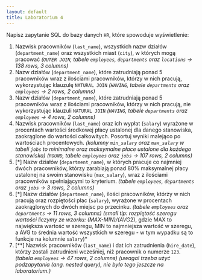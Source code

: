 ```yaml
---
layout: default
title: Laboratorium 4
---
```


Napisz zapytanie SQL do bazy danych `HR`, które spowoduje wyświetlenie:

1. Nazwisk pracowników (`last_name`), wszystkich nazw działów (`department_name`) oraz wszystkich miast (`city`), w których mogą pracować *(`OUTER JOIN`, tabele `employees`, `departments` oraz `locations` -> 138 rows, 3 columns)*
2. Nazw działów (`department_name`), które zatrudniają ponad 5 pracowników wraz z ilościami pracowników, którzy w nich pracują, wykorzystując klauzulę `NATURAL JOIN` *(`HAVING`, tabele `departments` oraz `employees` -> 2 rows, 2 columns)*
3. Nazw działów (`department_name`), które zatrudniają ponad 5 pracowników wraz z ilościami pracowników, którzy w nich pracują, nie wykorzystując klauzuli `NATURAL JOIN` *(`HAVING`, tabele `departments` oraz `employees` -> 4 rows, 2 columns)*
4. Nazwisk pracowników (`last_name`) oraz ich wypłat (`salary`) wyrażone w procentach wartości środkowej płacy ustalonej dla danego stanowiska, zaokrąglone do wartości całkowitych. Posortuj wyniki malejąco po wartościach procentowych. *(kolumny `min_salary` oraz `max_salary` w tabeli `jobs` to minimalne oraz maksymalne płace ustalone dla każdego stanowiska) (`ROUND`, tabele `employees` oraz `jobs` -> 107 rows, 2 columns)*
5. [\*] Nazw działów (`department_name`), w których pracuje co najmniej dwóch pracowników, którzy zarabiają ponad 80% maksymalnej płacy ustalonej na swoim stanowisku (`max_salary`), wraz z ilościami pracowników spełniającymi to kryterium. *(tabele `employees`, `departments` oraz `jobs` -> 3 rows, 2 columns)*
6. [\*] Nazw działów (`department_name`), ilości pracowników, którzy w nich pracują oraz rozpiętości płac (`salary`), wyrażone w procentach zaokrąglonych do dwóch miejsc po przecinku. *(tabele `employees` oraz `departments` -> 11 rows, 3 columns) (small tip: rozpiętość szeregu wartości liczymy ze wzorku: (MAX-MIN)/(AVG*2), gdzie MAX to największa wartość w szeregu, MIN to najmniejsza wartość w szeregu, a AVG to średnia wartość wszystkich w szeregu - w tym wypadku są to funkcje na kolumnie `salary`)*
7. [\*\*] Nazwisk pracowników (`last_name`) i dat ich zatrudnienia (`hire_date`), którzy zostali zatrudnieni wcześniej, niż pracownik o numerze `123`. *(tabela `employees` -> 47 rows, 2 columns) (uwaga! trzeba użyć podzapytania (ang. nested query), nie było tego jeszcze na laboratorium.)*
